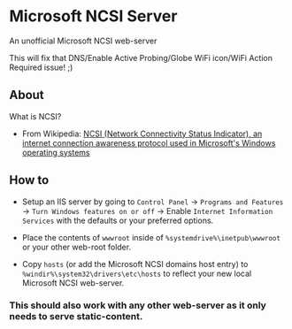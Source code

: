 # Microsoft NCSI Server
An unofficial Microsoft NCSI web-server

This will fix that DNS/Enable Active Probing/Globe WiFi icon/WiFi Action Required issue!  ;)

## About

What is NCSI?
- From Wikipedia: <a href="https://en.wikipedia.org/wiki/NCSI" target="_blank">NCSI (Network Connectivity Status Indicator), an internet connection awareness protocol used in Microsoft's Windows operating systems</a>

## How to
- Setup an IIS server by going to `Control Panel` -> `Programs and Features` -> `Turn Windows features on or off` -> Enable `Internet Information Services` with the defaults or your preferred options.

- Place the contents of `wwwroot` inside of `%systemdrive%\inetpub\wwwroot` or your other web-root folder.

- Copy `hosts` (or add the Microsoft NCSI domains host entry) to `%windir%\system32\drivers\etc\hosts` to reflect your new local Microsoft NCSI web-server.

### This should also work with any other web-server as it only needs to serve static-content.
